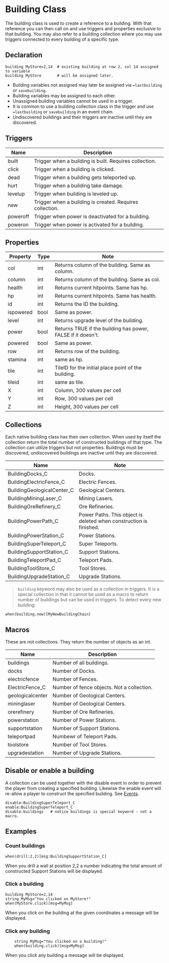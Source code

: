 # Building Class
The building class is used to create a reference to a building. With that reference you can then call on and use triggers and properties exclusive to that building. You may also refer to a building collection where you may use triggers connected to every building of a specific type.

## Declaration

```mms
building MyStore=2,14  # existing building at row 2, col 14 assigned to variable
building MyStore       # will be assigned later.
```

- Building variables not assigned may later be assigned via `=lastbuilding` or `savebuilding`.
- Building variables may be assigned to each other.
- Unassigned building variables cannot be used in a trigger.
- It is common to use a building collection class in the trigger and use `=lastbuilding` or `savebuilding` in an event chain.
- Undiscovered buildings and their triggers are inactive until they are discovered.

## Triggers

|Name|Description|
|---|---|
|built|Trigger when a building is built. Requires collection.|
|click|Trigger when a building is clicked.|
|dead|Trigger when a building gets teleported up.|
|hurt|Trigger when a building take damage.|
|levelup|Trigger when building is leveled up.|
|new|Trigger when a building is created. Requires collection.|
|poweroff|Trigger when power is deactivated for a building.|
|poweron|Trigger when power is activated for a building.|

## Properties

|Property|Type|Note|
|---|---|---|
|col|int|Returns column of the building. Same as column.|
|column|int|Returns column of the building. Same as col.|
|health|int|Returns current hitpoints. Same has hp.|
|hp|int|Returns current hitpoints. Same has health.|
|id|int|Returns the ID the building.|
|ispowered|bool|Same as power.|
|level|int|Returns upgrade level of the building.|
|power|bool|Returns TRUE if the building has power, FALSE if it doesn't.|
|powered|bool|Same as power.|
|row|int|Returns row of the building.|
|stamina|int|same as hp.|
|tile|int|TileID for the initial place point of the building.|
|tileid|int|same as tile.|
|X|int|Column, 300 values per cell|
|Y|int|Row, 300 values per cell|
|Z|int|Height, 300 values per cell|


## Collections 
Each native building class has their own collection. When used by itself the collection return the total number of constructed buildings of that type. The collection can utilize triggers but not properties. Buildings must be discovered, undiscovered buildings are inactive until they are discovered.

|Name|Note|
|---|---|
|BuildingDocks_C|Docks.|
|BuildingElectricFence_C|Electric Fences.|
|BuildingGeologicalCenter_C|Geological Centers.|
|BuildingMiningLaser_C|Mining Lasers.|
|BuildingOreRefinery_C|Ore Refineries.|
|BuildingPowerPath_C|Power Paths. This object is deleted when construction is finished.|
|BuildingPowerStation_C|Power Stations.|
|BuildingSuperTeleport_C|Super Teleports.|
|BuildingSupportStation_C|Support Stations.|
|BuildingTeleportPad_C|Teleport Pads.|
|BuildingToolStore_C|Tool Stores.|
|BuildingUpgradeStation_C|Upgrade Stations.|

> `building` keyword may also be used as a collection in triggers.  It is a special collection in that it cannot be used as a macro to return number of buildings but can be used in triggers. To detect every new building:
```mms
when(building.new)[MyNewBuildingChain]
```

## Macros
These are not collections. They return the number of objects as an int.

|Name|Description|
|---|---|
|buildings|Number of all buildings.|
|docks|Number of Docks.|
|electricfence|Number of Fences.|
|ElectricFence_C|Number of fence objects. Not a collection.|
|geologicalcenter|Number of Geological Centers.|
|mininglaser|Number of Geological Centers.|
|orerefinery|Number of Ore Refineries.|
|powerstation|Number of Power Stations.|
|supportstation|Number of Support Stations.|
|teleportpad|Numbewr of Teleport Pads.|
|toolstore|Number of Tool Stores.|
|upgradestation|Number of Upgrade Stations.|

## Disable or enable a building
A collection can be used together with the disable event in order to prevent the player from creating a specified building. Likewise the enable event will re-allow a player to construct the specified building. See [Events](_pages/Events).

```mms
disable:BuildingSuperTeleport_C
enable:BuildingSuperTeleport_C
disable:buildings   # notice buildings is special keyword - not a macro.
```

## Examples
### Count buildings

```mms
when(drill:2,2)[msg:BuildingSupportStation_C]
```

When you drill a wall at position 2,2 a number indicating the total amount of constructed Support 	Stations will be displayed.

### Click a building

```mms
building MyStore=2,14
string MyMsg="You clicked on MyStore!"
when(MyStore.click)[msg=MyMsg]
```

When you click on the building at the given coordinates a message will be displayed.

### Click any building

```mms
	string MyMsg="You clicked on a building!"
	when(building.click)[msg=MyMsg]
```

When you click any building a message will be displayed.